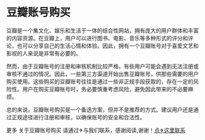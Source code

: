# 豆瓣账号购买

豆瓣是一个集文化、娱乐和生活于一体的综合性网站，拥有庞大的用户群体和丰富的内容资源。在豆瓣上，用户可以进行图书、电影、音乐等多种形式的评分和评论，也可以分享自己的生活心情和体验。因此，拥有一个豆瓣账号对于喜爱文艺和影视的人来说是非常有必要的。

然而，由于豆瓣账号的注册和审核机制比较严格，有些用户可能会遇到无法注册或审核不通过的情况。因此，一些第三方渠道开始出售豆瓣账号，供那些需要的用户购买使用。这些购买的豆瓣账号往往是通过一些非正规手段获取的，存在一定的风险性。用户在购买豆瓣账号时，务必要慎重考虑风险，避免因此带来的不必要麻烦。

总的来说，豆瓣账号购买是一个备选方案，但并不是推荐的方式。建议用户还是通过正规途径进行注册和审核，以确保账号的安全和合法性。

更多 关于豆瓣账号购买 请通过✈与我们联系，感谢阅读,谢谢！[点✈这里联系](https://bbd.k02.cc)